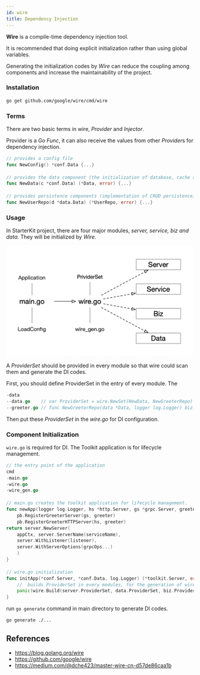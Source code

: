```yaml
---
id: wire
title: Dependency Injection
---
```


**Wire** is a compile-time dependency injection tool.

It is recommended that doing explicit initialization rather than using global variables.

Generating the initialization codes by *Wire* can reduce the coupling among components and increase the maintainability of the project.

### Installation

```bash
go get github.com/google/wire/cmd/wire
```

### Terms

There are two basic terms in wire, *Provider* and *Injector*.

Provider is a *Go Func*, it can also receive the values from other *Provider*s for dependency injection.

```go
// provides a config file
func NewConfig() *conf.Data {...}

// provides the data component (the initialization of database, cache and etc.) which depends on the data config.
func NewData(c *conf.Data) (*Data, error) {...}

// provides persistence components (implementation of CRUD persistence) which depends on the data component.
func NewUserRepo(d *data.Data) (*UserRepo, error) {...}
```

### Usage

In StarterKit project, there are four major modules, *server, service, biz and data*. They will be initialized by *Wire*.

<img src="../images/wire.png" alt="wire ddd" width="650px" />

A *ProviderSet* should be provided in every module so that wire could scan them and generate the DI codes.

First, you should define ProviderSet in the entry of every module.
The
```go
-data
--data.go    // var ProviderSet = wire.NewSet(NewData, NewGreeterRepo)
--greeter.go // func NewGreeterRepo(data *Data, logger log.Logger) biz.GreeterRepo {...}
```
Then put these *ProviderSet* in the *wire.go* for DI configuration.

### Component Initialization
`wire.go` is required for DI. The Toolkit application is for lifecycle management.

```go
// the entry point of the application
cmd
-main.go
-wire.go
-wire_gen.go

// main.go creates the toolkit application for lifecycle management.
func newApp(logger log.Logger, hs *http.Server, gs *grpc.Server, greeter *service.GreeterService) *toolkit.Server {
    pb.RegisterGreeterServer(gs, greeter)
    pb.RegisterGreeterHTTPServer(hs, greeter)
return server.NewServer(
	appCtx, server.ServerName(serviceName), 
	server.WithListener(listener), 
	server.WithServerOptions(grpcOps...)
	)
}

// wire.go initialization
func initApp(*conf.Server, *conf.Data, log.Logger) (*toolkit.Server, error) {
    //  builds ProviderSet in every modules, for the generation of wire_gen.go
    panic(wire.Build(server.ProviderSet, data.ProviderSet, biz.ProviderSet, service.ProviderSet, newApp))
}
```
run `go generate` command in main directory to generate DI codes.
```
go generate ./...
```

## References

* https://blog.golang.org/wire
* https://github.com/google/wire
* https://medium.com/@dche423/master-wire-cn-d57de86caa1b
